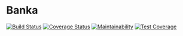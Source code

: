 # Banka
[![Build Status](https://travis-ci.com/Moise1/Banka.svg?branch=develop)](https://travis-ci.com/Moise1/Banka) 
[![Coverage Status](https://coveralls.io/repos/github/Moise1/Banka/badge.svg)](https://coveralls.io/github/Moise1/Banka)
[![Maintainability](https://api.codeclimate.com/v1/badges/a84eb00f2413f8dae0f2/maintainability)](https://codeclimate.com/github/Moise1/Banka/maintainability)
[![Test Coverage](https://api.codeclimate.com/v1/badges/a84eb00f2413f8dae0f2/test_coverage)](https://codeclimate.com/github/Moise1/Banka/test_coverage)  
